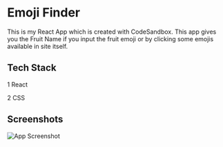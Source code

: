 
# Emoji Finder
This is my React App which is created with CodeSandbox. This app gives you the Fruit Name if you input the fruit emoji or by clicking some emojis available in site itself.


## Tech Stack

1 React

2 CSS


## Screenshots

![App Screenshot](https://res.cloudinary.com/dbf4u7qfy/image/upload/c_pad,b_auto:predominant,fl_preserve_transparency/v1666017494/Screenshot_2022-10-17_at_20-04-30_React_App_mnkoij.jpg)


